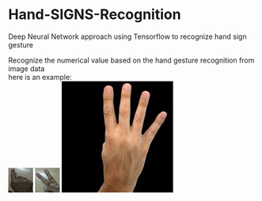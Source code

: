 # Hand-SIGNS-Recognition
Deep Neural Network approach using Tensorflow to recognize hand sign gesture  <br>

Recognize the numerical value based on the hand gesture recognition from image data<br>
here is an example:<br>
<img src="https://github.com/ab-bh/Hand-SIGNS-Recognition/blob/master/1.jpg" alt="1" width="50" height="50"/> <img src="https://github.com/ab-bh/Hand-SIGNS-Recognition/blob/master/2.jpg" alt="2" width= "50" height="50"/> ![SIGN 4](https://github.com/ab-bh/Hand-SIGNS-Recognition/blob/master/4.jpg) <br> 


